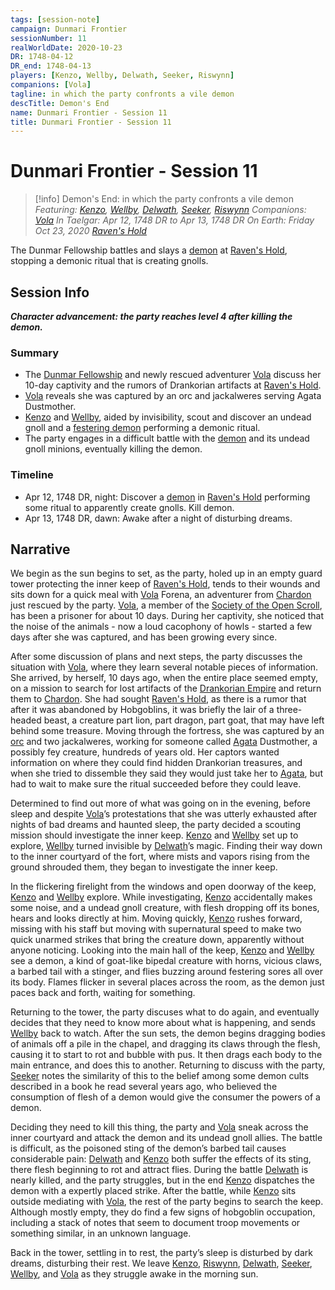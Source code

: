 ```yaml
---
tags: [session-note]
campaign: Dunmari Frontier
sessionNumber: 11
realWorldDate: 2020-10-23
DR: 1748-04-12
DR_end: 1748-04-13
players: [Kenzo, Wellby, Delwath, Seeker, Riswynn]
companions: [Vola]
tagline: in which the party confronts a vile demon
descTitle: Demon's End
name: Dunmari Frontier - Session 11
title: Dunmari Frontier - Session 11
---
```

# Dunmari Frontier - Session 11

>[!info] Demon's End: in which the party confronts a vile demon
> *Featuring: [Kenzo](<../../../people/pcs/dunmar-fellowship/kenzo.md>), [Wellby](<../../../people/pcs/dunmar-fellowship/wellby.md>), [Delwath](<../../../people/pcs/dunmar-fellowship/delwath.md>), [Seeker](<../../../people/pcs/dunmar-fellowship/seeker.md>), [Riswynn](<../../../people/pcs/dunmar-fellowship/riswynn.md>)*
> *Companions: [Vola](<../../../people/chardonians/vola.md>)*
> *In Taelgar: Apr 12, 1748 DR to Apr 13, 1748 DR*
> *On Earth: Friday Oct 23, 2020*
> *[Raven's Hold](<../../../gazetteer/greater-dunmar/dunmari-basin/raven-s-hold.md>)*

The Dunmar Fellowship battles and slays a [demon](<../../../people/other-nonhumans/oduk.md>) at [Raven's Hold](<../../../gazetteer/greater-dunmar/dunmari-basin/raven-s-hold.md>), stopping a demonic ritual that is creating gnolls.
## Session Info

***Character advancement: the party reaches level 4 after killing the demon.***
### Summary
- The [Dunmar Fellowship](<../../../people/pcs/dunmar-fellowship/dunmar-fellowship.md>) and newly rescued adventurer [Vola](<../../../people/chardonians/vola.md>) discuss her 10-day captivity and the rumors of Drankorian artifacts at [Raven's Hold](<../../../gazetteer/greater-dunmar/dunmari-basin/raven-s-hold.md>).
- [Vola](<../../../people/chardonians/vola.md>) reveals she was captured by an orc and jackalweres serving Agata Dustmother.
- [Kenzo](<../../../people/pcs/dunmar-fellowship/kenzo.md>) and [Wellby](<../../../people/pcs/dunmar-fellowship/wellby.md>), aided by invisibility, scout and discover an undead gnoll and a [festering demon](<../../../people/other-nonhumans/oduk.md>) performing a demonic ritual.
- The party engages in a difficult battle with the [demon](<../../../people/other-nonhumans/oduk.md>) and its undead gnoll minions, eventually killing the demon.

### Timeline
- Apr 12, 1748 DR, night: Discover a [demon](<../../../people/other-nonhumans/oduk.md>)  in [Raven's Hold](<../../../gazetteer/greater-dunmar/dunmari-basin/raven-s-hold.md>) performing some ritual to apparently create gnolls. Kill demon.
- Apr 13, 1748 DR, dawn: Awake after a night of disturbing dreams.

## Narrative
We begin as the sun begins to set, as the party, holed up in an empty guard tower protecting the inner keep of [Raven's Hold](<../../../gazetteer/greater-dunmar/dunmari-basin/raven-s-hold.md>), tends to their wounds and sits down for a quick meal with [Vola](<../../../people/chardonians/vola.md>) Forena, an adventurer from [Chardon](<../../../gazetteer/greater-chardon/chardonian-empire/chardon/chardon.md>) just rescued by the party. [Vola](<../../../people/chardonians/vola.md>), a member of the [Society of the Open Scroll](<../../../groups/chardonian-organizations/society-of-the-open-scroll.md>), has been a prisoner for about 10 days. During her captivity, she noticed that the noise of the animals - now a loud cacophony of howls - started a few days after she was captured, and has been growing every since. 

After some discussion of plans and next steps, the party discusses the situation with [Vola](<../../../people/chardonians/vola.md>), where they learn several notable pieces of information. She arrived, by herself, 10 days ago, when the entire place seemed empty, on a mission to search for lost artifacts of the [Drankorian Empire](<../../../history/drankorian-era/drankorian-empire.md>) and return them to [Chardon](<../../../gazetteer/greater-chardon/chardonian-empire/chardon/chardon.md>). She had sought [Raven's Hold](<../../../gazetteer/greater-dunmar/dunmari-basin/raven-s-hold.md>), as there is a rumor that after it was abandoned by Hobgoblins, it was briefly the lair of a three-headed beast, a creature part lion, part dragon, part goat, that may have left behind some treasure. Moving through the fortress, she was captured by an [orc](<../../../species/orcs.md>) and two jackalweres, working for someone called [Agata](<../../../people/fey/agata.md>) Dustmother, a possibly fey creature, hundreds of years old. Her captors wanted information on where they could find hidden Drankorian treasures, and when she tried to dissemble they said they would just take her to [Agata](<../../../people/fey/agata.md>), but had to wait to make sure the ritual succeeded before they could leave. 

Determined to find out more of what was going on in the evening, before sleep and despite [Vola](<../../../people/chardonians/vola.md>)’s protestations that she was utterly exhausted after nights of bad dreams and haunted sleep, the party decided a scouting mission should investigate the inner keep. [Kenzo](<../../../people/pcs/dunmar-fellowship/kenzo.md>) and [Wellby](<../../../people/pcs/dunmar-fellowship/wellby.md>) set up to explore, [Wellby](<../../../people/pcs/dunmar-fellowship/wellby.md>) turned invisible by [Delwath](<../../../people/pcs/dunmar-fellowship/delwath.md>)’s magic. Finding their way down to the inner courtyard of the fort, where mists and vapors rising from the ground shrouded them, they began to investigate the inner keep.

In the flickering firelight from the windows and open doorway of the keep, [Kenzo](<../../../people/pcs/dunmar-fellowship/kenzo.md>) and [Wellby](<../../../people/pcs/dunmar-fellowship/wellby.md>) explore. While investigating, [Kenzo](<../../../people/pcs/dunmar-fellowship/kenzo.md>) accidentally makes some noise, and a undead gnoll creature, with flesh dropping off its bones, hears and looks directly at him. Moving quickly, [Kenzo](<../../../people/pcs/dunmar-fellowship/kenzo.md>) rushes forward, missing with his staff but moving with supernatural speed to make two quick unarmed strikes that bring the creature down, apparently without anyone noticing. Looking into the main hall of the keep, [Kenzo](<../../../people/pcs/dunmar-fellowship/kenzo.md>) and [Wellby](<../../../people/pcs/dunmar-fellowship/wellby.md>) see a demon, a kind of goat-like bipedal creature with horns, vicious claws, a barbed tail with a stinger, and flies buzzing around festering sores all over its body. Flames flicker in several places across the room, as the demon just paces back and forth, waiting for something. 

Returning to the tower, the party discuses what to do again, and eventually decides that they need to know more about what is happening, and sends [Wellby](<../../../people/pcs/dunmar-fellowship/wellby.md>) back to watch. After the sun sets, the demon begins dragging bodies of animals off a pile in the chapel, and dragging its claws through the flesh, causing it to start to rot and bubble with pus. It then drags each body to the main entrance, and does this to another. Returning to discuss with the party, [Seeker](<../../../people/pcs/dunmar-fellowship/seeker.md>) notes the similarity of this to the belief among some demon cults described in a book he read several years ago, who believed the consumption of flesh of a demon would give the consumer the powers of a demon. 

Deciding they need to kill this thing, the party and [Vola](<../../../people/chardonians/vola.md>) sneak across the inner courtyard and attack the demon and its undead gnoll allies. The battle is difficult, as the poisoned sting of the demon’s barbed tail causes considerable pain: [Delwath](<../../../people/pcs/dunmar-fellowship/delwath.md>) and [Kenzo](<../../../people/pcs/dunmar-fellowship/kenzo.md>) both suffer the effects of its sting, there flesh beginning to rot and attract flies. During the battle [Delwath](<../../../people/pcs/dunmar-fellowship/delwath.md>) is nearly killed, and the party struggles, but in the end [Kenzo](<../../../people/pcs/dunmar-fellowship/kenzo.md>) dispatches the demon with a expertly placed strike. After the battle, while [Kenzo](<../../../people/pcs/dunmar-fellowship/kenzo.md>) sits outside mediating with [Vola](<../../../people/chardonians/vola.md>), the rest of the party begins to search the keep. Although mostly empty, they do find a few signs of hobgoblin occupation, including a stack of notes that seem to document troop movements or something similar, in an unknown language. 

Back in the tower, settling in to rest, the party’s sleep is disturbed by dark dreams, disturbing their rest. We leave [Kenzo](<../../../people/pcs/dunmar-fellowship/kenzo.md>), [Riswynn](<../../../people/pcs/dunmar-fellowship/riswynn.md>), [Delwath](<../../../people/pcs/dunmar-fellowship/delwath.md>), [Seeker](<../../../people/pcs/dunmar-fellowship/seeker.md>), [Wellby](<../../../people/pcs/dunmar-fellowship/wellby.md>), and [Vola](<../../../people/chardonians/vola.md>) as they struggle awake in the morning sun.
